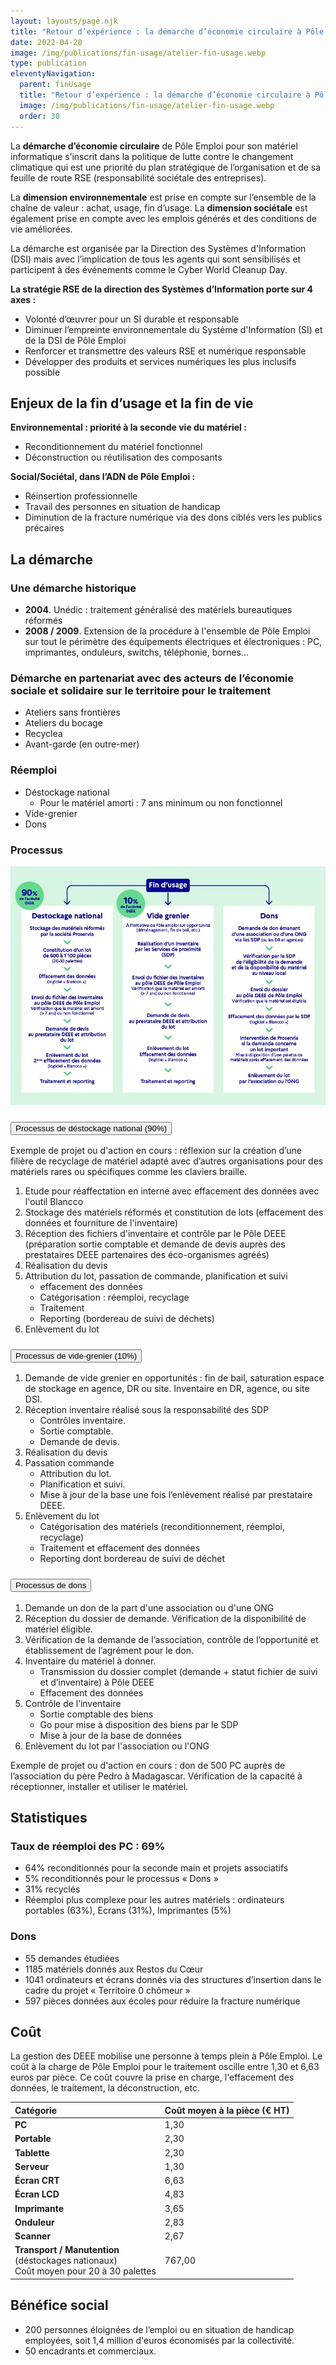 ```yaml
---
layout: layouts/page.njk
title: "Retour d’expérience : la démarche d’économie circulaire à Pôle Emploi"
date: 2022-04-20
image: /img/publications/fin-usage/atelier-fin-usage.webp
type: publication
eleventyNavigation:
  parent: finUsage
  title: "Retour d’expérience : la démarche d’économie circulaire à Pôle Emploi"
  image: /img/publications/fin-usage/atelier-fin-usage.webp
  order: 30
---
```


La **démarche d’économie circulaire** de Pôle Emploi pour son matériel informatique s’inscrit dans la politique de lutte contre le changement climatique qui est une priorité du plan stratégique de l’organisation et de sa feuille de route RSE (responsabilité sociétale des entreprises).

La **dimension environnementale** est prise en compte sur l’ensemble de la chaîne de valeur : achat, usage, fin d’usage. La **dimension sociétale** est également prise en compte avec les emplois générés et des conditions de vie améliorées.

La démarche est organisée par la Direction des Systèmes d'Information (DSI) mais avec l’implication de tous les agents qui sont sensibilisés et participent à des événements comme le Cyber World Cleanup Day.

**La stratégie RSE de la direction des Systèmes d’Information porte sur 4 axes :**

- Volonté d’œuvrer pour un SI durable et responsable
- Diminuer l’empreinte environnementale du Système d'Information (SI) et de la DSI de Pôle Emploi
- Renforcer et transmettre des valeurs RSE et numérique responsable
- Développer des produits et services numériques les plus inclusifs possible

## Enjeux de la fin d’usage et la fin de vie

**Environnemental : priorité à la seconde vie du matériel :**

- Reconditionnement du matériel fonctionnel
- Déconstruction ou réutilisation des composants

**Social/Sociétal, dans l’ADN de Pôle Emploi :**

- Réinsertion professionnelle
- Travail des personnes en situation de handicap
- Diminution de la fracture numérique via des dons ciblés vers les publics précaires

## La démarche

### Une démarche historique

* **2004**. Unédic : traitement généralisé des matériels bureautiques réformés
* **2008 / 2009**. Extension de la procédure à l'ensemble de Pôle Emploi sur tout le périmètre des équipements électriques et électroniques : PC, imprimantes, onduleurs, switchs, téléphonie, bornes...

### Démarche en partenariat avec des acteurs de l’économie sociale et solidaire sur le territoire pour le traitement

- Ateliers sans frontières
- Ateliers du bocage
- Recyclea
- Avant-garde (en outre-mer)

### Réemploi

- Déstockage national
  - Pour le matériel amorti : 7 ans minimum ou non fonctionnel
- Vide-grenier
- Dons

### Processus

![](/img/publications/fin-usage/process-pole-emploi.webp)

<div class="fr-accordions-group">
<section class="fr-accordion">
<h3 class="fr-accordion__title">
<button class="fr-accordion__btn" aria-expanded="false" aria-controls="figure-processus-destockage">Processus de déstockage national (90%)</button>
</h3>
<div class="fr-collapse" id="figure-processus-destockage">

Exemple de projet ou d'action en cours : réflexion sur la création d’une filière de recyclage de matériel adapté avec d’autres organisations pour des matériels rares ou spécifiques comme les claviers braille.

1. Etude pour réaffectation en interne avec effacement des données avec l'outil Blancco
2. Stockage des matériels réformés et constitution de lots (effacement des données et fourniture de l'inventaire)
3. Réception des fichiers d'inventaire et contrôle par le Pôle DEEE (préparation sortie comptable et demande de devis auprès des prestataires DEEE partenaires des éco-organismes agréés)
4. Réalisation du devis
5. Attribution du lot, passation de commande, planification et suivi
    * effacement des données
    * Catégorisation : réemploi, recyclage
    * Traitement
    * Reporting (bordereau de suivi de déchets)
6. Enlèvement du lot

</div>
</section>

<section class="fr-accordion">
<h3 class="fr-accordion__title">
<button class="fr-accordion__btn" aria-expanded="false" aria-controls="figure-processus-videgrenier">Processus de vide-grenier (10%)</button>
</h3>
<div class="fr-collapse" id="figure-processus-videgrenier">

1. Demande de vide grenier en opportunités : fin de bail, saturation espace de stockage en agence, DR ou site. Inventaire en DR, agence, ou site DSI.
2. Réception inventaire réalisé sous la responsabilité des SDP
    * Contrôles inventaire.
    * Sortie comptable.
    * Demande de devis.
3. Réalisation du devis
4. Passation commande
    * Attribution du lot.
    * Planification et suivi.
    * Mise à jour de la base une fois l’enlèvement réalisé par prestataire DEEE.
5. Enlèvement du lot
    * Catégorisation des matériels (reconditionnement, réemploi, recyclage)
    * Traitement et effacement des données
    * Reporting dont bordereau de suivi de déchet

</div>
</section>

<section class="fr-accordion">
<h3 class="fr-accordion__title">
<button class="fr-accordion__btn" aria-expanded="false" aria-controls="figure-processus-don">Processus de dons</button>
</h3>
<div class="fr-collapse" id="figure-processus-don">

1. Demande un don de la part d'une association ou d'une ONG
2. Réception du dossier de demande. Vérification de la disponibilité de matériel éligible.
3. Vérification de la demande de l’association, contrôle de l’opportunité et établissement de l’agrément pour le don.
4. Inventaire du matériel à donner.
    * Transmission du dossier complet (demande + statut fichier de suivi et d’inventaire) à Pôle DEEE
    * Effacement des données
5. Contrôle de l’inventaire
    * Sortie comptable des biens
    * Go pour mise à disposition des biens par le SDP
    * Mise à jour de la base de données
6. Enlèvement du lot par l'association ou l'ONG

Exemple de projet ou d'action en cours : don de 500 PC auprès de l’association du père Pedro à Madagascar. Vérification de la capacité à réceptionner, installer et utiliser le matériel.

</div>
</section>
</div>


## Statistiques

### Taux de réemploi des PC : 69%

- 64% reconditionnés pour la seconde main et projets associatifs
- 5% reconditionnés pour le processus « Dons »
- 31% recyclés
- Réemploi plus complexe pour les autres matériels : ordinateurs portables (63%), Ecrans (31%), Imprimantes (5%)

### Dons

- 55 demandes étudiées
- 1185 matériels donnés aux Restos du Cœur
- 1041 ordinateurs et écrans donnés via des structures d’insertion dans le cadre du projet « Territoire 0 chômeur »
- 597 pièces données aux écoles pour réduire la fracture numérique

## Coût

La gestion des DEEE mobilise une personne à temps plein à Pôle Emploi. Le coût à la charge de Pôle Emploi pour le traitement oscille entre 1,30 et 6,63 euros par pièce. Ce coût couvre la prise en charge, l'effacement des données, le traitement, la déconstruction, etc.

<div class="fr-table">

|Catégorie|Coût moyen à la pièce (€ HT)|
| :- | :- |
|**PC**|1,30|
|**Portable**|2,30|
|**Tablette**|2,30|
|**Serveur**|1,30|
|**Écran CRT**|6,63|
|**Écran LCD**|4,83|
|**Imprimante**|3,65|
|**Onduleur**|2,83|
|**Scanner**|2,67|
|**Transport / Manutention**<br>(déstockages nationaux)<br>Coût moyen pour 20 à 30 palettes|767,00|

</div>

## Bénéfice social

- 200 personnes éloignées de l’emploi ou en situation de handicap employées, soit 1,4 million d'euros économisés par la collectivité.
- 50 encadrants et commerciaux.
